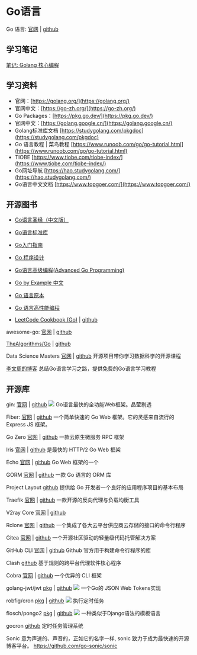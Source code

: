 # Go语言


Go 语言: [官网​](https://go.dev/​) | [github​](https://github.com/golang/go​)

## 学习笔记

[笔记: Golang 核心编程](/blog/golang/index.md)

## 学习资料

- 官网：[https://golang.org/](https://golang.org/)
- 官网中文：[https://go-zh.org/](https://go-zh.org/)
- Go Packages：[https://pkg.go.dev/](https://pkg.go.dev/)
- 官网中文：[https://golang.google.cn/](https://golang.google.cn/)
- Golang标准库文档 [https://studygolang.com/pkgdoc](https://studygolang.com/pkgdoc)
- Go 语言教程 | 菜鸟教程 [https://www.runoob.com/go/go-tutorial.html](https://www.runoob.com/go/go-tutorial.html)
- TIOBE [https://www.tiobe.com/tiobe-index/](https://www.tiobe.com/tiobe-index/)
- Go网址导航 [https://hao.studygolang.com/](https://hao.studygolang.com/)
- Go语言中文文档 [https://www.topgoer.com/](https://www.topgoer.com/)


## 开源图书

- [Go语言圣经（中文版）](https://books.studygolang.com/gopl-zh/)
- [Go语言标准库](https://books.studygolang.com/The-Golang-Standard-Library-by-Example/)
- [Go入门指南](https://github.com/unknwon/the-way-to-go_ZH_CN/blob/master/eBook/preface.md)
- [Go 程序设计](https://www.yuque.com/qyuhen/go)
- [Go语言高级编程(Advanced Go Programming)](https://chai2010.cn/advanced-go-programming-book/)
- [Go by Example 中文](https://books.studygolang.com/gobyexample/)
- [Go 语言原本](https://golang.design/under-the-hood/)
- [Go 语言高性能编程](https://geektutu.com/post/high-performance-go.html)


- [LeetCode Cookbook (Go)](https://books.halfrost.com/leetcode/) | [github](​https://github.com/halfrost/LeetCode-Go​)

awesome-go: [官网​](https://awesome-go.com) | [github](https://github.com/avelino/awesome-go)

[TheAlgorithms/Go​](​https://the-algorithms.com/) | [github](​https://github.com/TheAlgorithms/Go​)

Data Science Masters [官网](​http://datasciencemasters.org/​​) | [github](​https://github.com/datasciencemasters/go​) 开源项目带你学习数据科学的开源课程

[李文周的博客](https://www.liwenzhou.com/) 总结Go语言学习之路，提供免费的Go语言学习教程

## 开源库

gin: [官网](https://gin-gonic.com/zh-cn/)​​ | [github](https://github.com/gin-gonic/gin) ![](https://img.shields.io/github/stars/gin-gonic/gin.svg?style=social) Go语言最快的全功能Web框架。晶莹剔透

Fiber: [官网](​https://gofiber.io/​​) | [github](​https://github.com/gofiber/fiber​) 一个简单快速的 Go Web 框架。它的灵感来自流行的 Express JS 框架。


Go Zero [官网](​https://go-zero.dev/​​) | [github](​https://github.com/zeromicro/go-zero​) 一款云原生微服务 RPC 框架

Iris [官网](​https://www.iris-go.com/​​) | [github](​https://github.com/kataras/iris​) 是最快的 HTTP/2 Go Web 框架

Echo [官网](​https://echo.labstack.com/​​) | [github](​https://github.com/labstack/echo)  Go Web 框架的一个

GORM [官网](​https://gorm.io/​​) | [github](​https://github.com/go-gorm/gorm​) 一款 Go 语言的 ORM 库

Project Layout [github](​https://github.com/golang-standards/project-layout) 提供给 Go 开发者一个良好的应用程序项目的基本布局

Traefik [官网](https://traefik.io/​​) | [github](​https://github.com/traefik/traefik​​) 一款开源的反向代理与负载均衡工具

V2ray Core [官网](​https://www.v2fly.org/​​) | [github](​https://github.com/v2fly/v2ray-core​)

Rclone [官网](​https://rclone.org/​​) | [github](​https://github.com/rclone/rclone​​) 一个集成了各大云平台供应商云存储的接口的命令行程序

Gitea [官网](​https://gitea.io/zh-cn/​​) | [github](https://github.com/go-gitea/gitea​​) 一个开源社区驱动的轻量级代码托管解决方案

GitHub CLI  [官网](https://cli.github.com/​​) | [github](https://github.com/cli/cli​​) Github 官方用于构建命令行程序的库

Clash [github](https://github.com/Dreamacro/clash​​) 基于规则的跨平台代理软件核心程序

Cobra [官网](​https://cobra.dev/​​) | [github](​https://github.com/spf13/cobra​​) 一个优异的 CLI 框架


golang-jwt/jwt [pkg](https://pkg.go.dev/github.com/golang-jwt/jwt/v4) | [github](https://github.com/golang-jwt/jwt) ![](https://img.shields.io/github/stars/golang-jwt/jwt.svg?style=social) 一个Go的 JSON Web Tokens实现


robfig/cron [pkg](https://pkg.go.dev/github.com/robfig/cron/v3) | [github](https://github.com/robfig/cron) ![](https://img.shields.io/github/stars/robfig/cron.svg?style=social) 执行定时任务

flosch/pongo2 [pkg](https://pkg.go.dev/github.com/flosch/pongo2/v6) | [github](https://github.com/flosch/pongo2) ![](https://img.shields.io/github/stars/flosch/pongo2.svg?style=social) 一种类似于Django语法的模板语言

gocron [github](https://github.com/ouqiang/gocron) 定时任务管理系统

Sonic 意为声速的、声音的，正如它的名字一样, sonic 致力于成为最快速的开源博客平台。
https://github.com/go-sonic/sonic